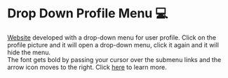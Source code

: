 # Drop Down Profile Menu 💻
[Website](https://luizaluz29.github.io/drop-down-profile-menu/) developed with a drop-down menu for user profile. Click on the profile picture and it will open a drop-down menu, click it again and it will hide the menu. 
<br> The font gets bold by passing your cursor over the submenu links and the arrow icon moves to the right.
Click [here](https://github.com/luizaluz29/drop-down-profile-menu) to learn more.
